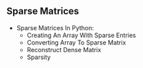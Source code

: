 ## Sparse Matrices
* Sparse Matrices In Python:
    * Creating An Array With Sparse Entries
    * Converting Array To Sparse Matrix
    * Reconstruct Dense Matrix
    * Sparsity
